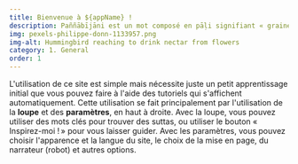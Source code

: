 ```yaml
---
title: Bienvenue à ${appName} !
description: Paññābījāni est un mot composé en pāḷi signifiant « graines de sagesse ». Il s'agit d'un site dédié à l'étude et la traduction des textes bouddhistes anciens, en particulier des suttas (discours doctrinaux du Bouddha et de ses premiers disciples). Il contient de nouvelles traductions françaises alignées des sutta. Il contient également diverses informations de références sur les textes bouddhistes anciens.
img: pexels-philippe-donn-1133957.png
img-alt: Hummingbird reaching to drink nectar from flowers
category: 1. General
order: 1
---
```


L'utilisation de ce site est simple mais nécessite juste un petit apprentissage initial que vous pouvez faire à l'aide des tutoriels qui s'affichent automatiquement. Cette utilisation se fait principalement par l'utilisation de la **loupe** et des **paramètres**, en haut à droite. Avec la loupe, vous pouvez utiliser des mots clés pour trouver des suttas, ou utiliser le bouton « Inspirez-moi ! » pour vous laisser guider. Avec les paramètres, vous pouvez choisir l'apparence et la langue du site, le choix de la mise en page, du narrateur (robot) et autres options. 

